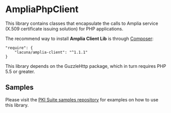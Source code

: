 # AmpliaPhpClient
This library contains classes that encapsulate the calls to Amplia service 
(X.509 certificate issuing solution) for PHP applications.

The recommend way to install **Amplia Client Lib** is through 
[Composer](http://getcomposer.org):

    "require": {
        "lacuna/amplia-client": "^1.1.1"
    }
    
This library depends on the GuzzleHttp package, which in turn requires PHP 5.5 or
greater.

Samples
-------

Please visit the [PKI Suite samples repository](https://github.com/LacunaSoftware/PkiSuiteSamples/tree/master/php)
for examples on how to use this library.
